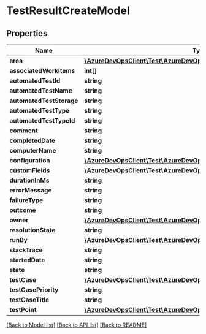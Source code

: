 # TestResultCreateModel

## Properties
Name | Type | Description | Notes
------------ | ------------- | ------------- | -------------
**area** | [**\AzureDevOpsClient\Test\AzureDevOpsClient\Test\Model\ShallowReference**](ShallowReference.md) |  | [optional] 
**associatedWorkItems** | **int[]** |  | [optional] 
**automatedTestId** | **string** |  | [optional] 
**automatedTestName** | **string** |  | [optional] 
**automatedTestStorage** | **string** |  | [optional] 
**automatedTestType** | **string** |  | [optional] 
**automatedTestTypeId** | **string** |  | [optional] 
**comment** | **string** |  | [optional] 
**completedDate** | **string** |  | [optional] 
**computerName** | **string** |  | [optional] 
**configuration** | [**\AzureDevOpsClient\Test\AzureDevOpsClient\Test\Model\ShallowReference**](ShallowReference.md) |  | [optional] 
**customFields** | [**\AzureDevOpsClient\Test\AzureDevOpsClient\Test\Model\CustomTestField[]**](CustomTestField.md) |  | [optional] 
**durationInMs** | **string** |  | [optional] 
**errorMessage** | **string** |  | [optional] 
**failureType** | **string** |  | [optional] 
**outcome** | **string** |  | [optional] 
**owner** | [**\AzureDevOpsClient\Test\AzureDevOpsClient\Test\Model\IdentityRef**](IdentityRef.md) |  | [optional] 
**resolutionState** | **string** |  | [optional] 
**runBy** | [**\AzureDevOpsClient\Test\AzureDevOpsClient\Test\Model\IdentityRef**](IdentityRef.md) |  | [optional] 
**stackTrace** | **string** |  | [optional] 
**startedDate** | **string** |  | [optional] 
**state** | **string** |  | [optional] 
**testCase** | [**\AzureDevOpsClient\Test\AzureDevOpsClient\Test\Model\ShallowReference**](ShallowReference.md) |  | [optional] 
**testCasePriority** | **string** |  | [optional] 
**testCaseTitle** | **string** |  | [optional] 
**testPoint** | [**\AzureDevOpsClient\Test\AzureDevOpsClient\Test\Model\ShallowReference**](ShallowReference.md) |  | [optional] 

[[Back to Model list]](../README.md#documentation-for-models) [[Back to API list]](../README.md#documentation-for-api-endpoints) [[Back to README]](../README.md)


